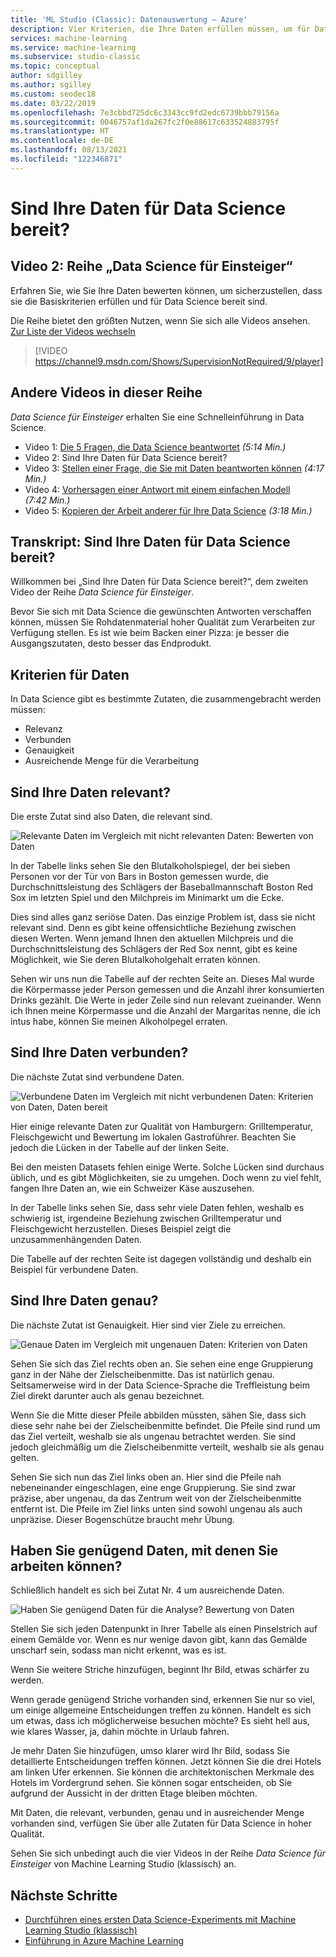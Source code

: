 ```yaml
---
title: 'ML Studio (Classic): Datenauswertung – Azure'
description: Vier Kriterien, die Ihre Daten erfüllen müssen, um für Data Science bereit zu sein. Dieses Video stellt konkrete Beispiele für die grundlegende Bewertung von Daten bereit.
services: machine-learning
ms.service: machine-learning
ms.subservice: studio-classic
ms.topic: conceptual
author: sdgilley
ms.author: sgilley
ms.custom: seodec18
ms.date: 03/22/2019
ms.openlocfilehash: 7e3cbbd725dc6c3343cc9fd2edc6739bbb79156a
ms.sourcegitcommit: 0046757af1da267fc2f0e88617c633524883795f
ms.translationtype: HT
ms.contentlocale: de-DE
ms.lasthandoff: 08/13/2021
ms.locfileid: "122346871"
---
```

# <a name="is-your-data-ready-for-data-science"></a>Sind Ihre Daten für Data Science bereit?
## <a name="video-2-data-science-for-beginners-series"></a>Video 2: Reihe „Data Science für Einsteiger“
Erfahren Sie, wie Sie Ihre Daten bewerten können, um sicherzustellen, dass sie die Basiskriterien erfüllen und für Data Science bereit sind.

Die Reihe bietet den größten Nutzen, wenn Sie sich alle Videos ansehen. [Zur Liste der Videos wechseln](#other-videos-in-this-series)
<br>

> [!VIDEO https://channel9.msdn.com/Shows/SupervisionNotRequired/9/player]
>
>

## <a name="other-videos-in-this-series"></a>Andere Videos in dieser Reihe
*Data Science für Einsteiger* erhalten Sie eine Schnelleinführung in Data Science.

* Video 1: [Die 5 Fragen, die Data Science beantwortet](data-science-for-beginners-the-5-questions-data-science-answers.md) *(5:14 Min.)*
* Video 2: Sind Ihre Daten für Data Science bereit?
* Video 3: [Stellen einer Frage, die Sie mit Daten beantworten können](data-science-for-beginners-ask-a-question-you-can-answer-with-data.md) *(4:17 Min.)*
* Video 4: [Vorhersagen einer Antwort mit einem einfachen Modell](data-science-for-beginners-predict-an-answer-with-a-simple-model.md) *(7:42 Min.)*
* Video 5: [Kopieren der Arbeit anderer für Ihre Data Science](data-science-for-beginners-copy-other-peoples-work-to-do-data-science.md) *(3:18 Min.)*

## <a name="transcript-is-your-data-ready-for-data-science"></a>Transkript: Sind Ihre Daten für Data Science bereit?
Willkommen bei „Sind Ihre Daten für Data Science bereit?“, dem zweiten Video der Reihe *Data Science für Einsteiger*.  

Bevor Sie sich mit Data Science die gewünschten Antworten verschaffen können, müssen Sie Rohdatenmaterial hoher Qualität zum Verarbeiten zur Verfügung stellen. Es ist wie beim Backen einer Pizza: je besser die Ausgangszutaten, desto besser das Endprodukt. 

## <a name="criteria-for-data"></a>Kriterien für Daten
In Data Science gibt es bestimmte Zutaten, die zusammengebracht werden müssen:

* Relevanz
* Verbunden
* Genauigkeit
* Ausreichende Menge für die Verarbeitung

## <a name="is-your-data-relevant"></a>Sind Ihre Daten relevant?
Die erste Zutat sind also Daten, die relevant sind.

![Relevante Daten im Vergleich mit nicht relevanten Daten: Bewerten von Daten](./media/data-science-for-beginners-is-your-data-ready-for-data-science/relevant-and-irrelevant-data.png)

In der Tabelle links sehen Sie den Blutalkoholspiegel, der bei sieben Personen vor der Tür von Bars in Boston gemessen wurde, die Durchschnittsleistung des Schlägers der Baseballmannschaft Boston Red Sox im letzten Spiel und den Milchpreis im Minimarkt um die Ecke.

Dies sind alles ganz seriöse Daten. Das einzige Problem ist, dass sie nicht relevant sind. Denn es gibt keine offensichtliche Beziehung zwischen diesen Werten. Wenn jemand Ihnen den aktuellen Milchpreis und die Durchschnittsleistung des Schlägers der Red Sox nennt, gibt es keine Möglichkeit, wie Sie deren Blutalkoholgehalt erraten können.

Sehen wir uns nun die Tabelle auf der rechten Seite an. Dieses Mal wurde die Körpermasse jeder Person gemessen und die Anzahl ihrer konsumierten Drinks gezählt.  Die Werte in jeder Zeile sind nun relevant zueinander. Wenn ich Ihnen meine Körpermasse und die Anzahl der Margaritas nenne, die ich intus habe, können Sie meinen Alkoholpegel erraten.

## <a name="do-you-have-connected-data"></a>Sind Ihre Daten verbunden?
Die nächste Zutat sind verbundene Daten.

![Verbundene Daten im Vergleich mit nicht verbundenen Daten: Kriterien von Daten, Daten bereit](./media/data-science-for-beginners-is-your-data-ready-for-data-science/connected-vs-disconnected-data.png)

Hier einige relevante Daten zur Qualität von Hamburgern: Grilltemperatur, Fleischgewicht und Bewertung im lokalen Gastroführer. Beachten Sie jedoch die Lücken in der Tabelle auf der linken Seite.

Bei den meisten Datasets fehlen einige Werte. Solche Lücken sind durchaus üblich, und es gibt Möglichkeiten, sie zu umgehen. Doch wenn zu viel fehlt, fangen Ihre Daten an, wie ein Schweizer Käse auszusehen.

In der Tabelle links sehen Sie, dass sehr viele Daten fehlen, weshalb es schwierig ist, irgendeine Beziehung zwischen Grilltemperatur und Fleischgewicht herzustellen. Dieses Beispiel zeigt die unzusammenhängenden Daten.

Die Tabelle auf der rechten Seite ist dagegen vollständig und deshalb ein Beispiel für verbundene Daten.

## <a name="is-your-data-accurate"></a>Sind Ihre Daten genau?
Die nächste Zutat ist Genauigkeit. Hier sind vier Ziele zu erreichen.

![Genaue Daten im Vergleich mit ungenauen Daten: Kriterien von Daten](./media/data-science-for-beginners-is-your-data-ready-for-data-science/inaccurate-vs-accurate-data.png)

Sehen Sie sich das Ziel rechts oben an. Sie sehen eine enge Gruppierung ganz in der Nähe der Zielscheibenmitte. Das ist natürlich genau. Seltsamerweise wird in der Data Science-Sprache die Treffleistung beim Ziel direkt darunter auch als genau bezeichnet.

Wenn Sie die Mitte dieser Pfeile abbilden müssten, sähen Sie, dass sich diese sehr nahe bei der Zielscheibenmitte befindet. Die Pfeile sind rund um das Ziel verteilt, weshalb sie als ungenau betrachtet werden. Sie sind jedoch gleichmäßig um die Zielscheibenmitte verteilt, weshalb sie als genau gelten.

Sehen Sie sich nun das Ziel links oben an. Hier sind die Pfeile nah nebeneinander eingeschlagen, eine enge Gruppierung. Sie sind zwar präzise, aber ungenau, da das Zentrum weit von der Zielscheibenmitte entfernt ist. Die Pfeile im Ziel links unten sind sowohl ungenau als auch unpräzise. Dieser Bogenschütze braucht mehr Übung.

## <a name="do-you-have-enough-data-to-work-with"></a>Haben Sie genügend Daten, mit denen Sie arbeiten können?
Schließlich handelt es sich bei Zutat Nr. 4 um ausreichende Daten.

![Haben Sie genügend Daten für die Analyse? Bewertung von Daten](./media/data-science-for-beginners-is-your-data-ready-for-data-science/barely-enough-data.png)

Stellen Sie sich jeden Datenpunkt in Ihrer Tabelle als einen Pinselstrich auf einem Gemälde vor. Wenn es nur wenige davon gibt, kann das Gemälde unscharf sein, sodass man nicht erkennt, was es ist.

Wenn Sie weitere Striche hinzufügen, beginnt Ihr Bild, etwas schärfer zu werden.

Wenn gerade genügend Striche vorhanden sind, erkennen Sie nur so viel, um einige allgemeine Entscheidungen treffen zu können. Handelt es sich um etwas, dass ich möglicherweise besuchen möchte? Es sieht hell aus, wie klares Wasser, ja, dahin möchte in Urlaub fahren.

Je mehr Daten Sie hinzufügen, umso klarer wird Ihr Bild, sodass Sie detaillierte Entscheidungen treffen können. Jetzt können Sie die drei Hotels am linken Ufer erkennen. Sie können die architektonischen Merkmale des Hotels im Vordergrund sehen. Sie können sogar entscheiden, ob Sie aufgrund der Aussicht in der dritten Etage bleiben möchten.

Mit Daten, die relevant, verbunden, genau und in ausreichender Menge vorhanden sind, verfügen Sie über alle Zutaten für Data Science in hoher Qualität.

Sehen Sie sich unbedingt auch die vier Videos in der Reihe *Data Science für Einsteiger* von Machine Learning Studio (klassisch) an.

## <a name="next-steps"></a>Nächste Schritte
* [Durchführen eines ersten Data Science-Experiments mit Machine Learning Studio (klassisch)](create-experiment.md)
* [Einführung in Azure Machine Learning](../overview-what-is-azure-machine-learning.md)